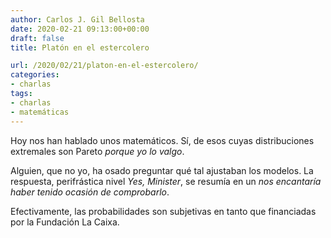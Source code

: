 ```yaml
---
author: Carlos J. Gil Bellosta
date: 2020-02-21 09:13:00+00:00
draft: false
title: Platón en el estercolero

url: /2020/02/21/platon-en-el-estercolero/
categories:
- charlas
tags:
- charlas
- matemáticas
---
```


Hoy nos han hablado unos matemáticos. Sí, de esos cuyas distribuciones extremales son Pareto _porque yo lo valgo_.

Alguien, que no yo, ha osado preguntar qué tal ajustaban los modelos. La respuesta, perifrástica nivel _Yes, Minister_, se resumía en un _nos encantaría haber tenido ocasión de comprobarlo_.

Efectivamente, las probabilidades son subjetivas en tanto que financiadas por la Fundación La Caixa.